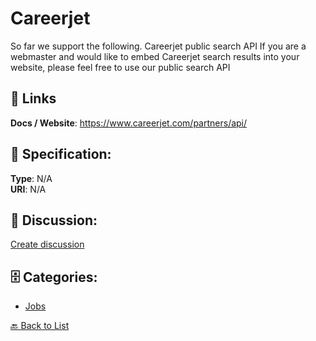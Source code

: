 # Careerjet


So far we support the following. Careerjet public search API If you are a webmaster and would like to embed Careerjet search results into your website, please feel free to use our public search API

##  🔗 Links
**Docs / Website**: https://www.careerjet.com/partners/api/

## 🧬 Specification:
**Type**: N/A  
**URI**: N/A

## 💬 Discussion:
[Create discussion](https://github.com/apis-list/apis-list/discussions/new)

## 🗄️ Categories:
- [Jobs](https://github.com/apis-list/apis-list#jobs)




[🔙 Back to List](https://github.com/apis-list/apis-list)
